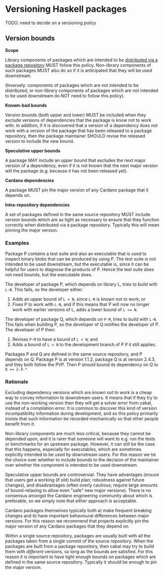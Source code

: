 # Versioning Haskell packages

TODO: need to decide on a versioning policy

## Version bounds

**Scope**

Library components of packages which are intended to be [distributed via a package repository](./distribution.md) MUST follow this policy.
Non-library components of such packages MUST also do so if it is anticipated that they will be used downstream.

(Inversely: components of packages which are not intended to be distributed, or non-library components of packages which are not intended to be used downstream do NOT need to follow this policy).

**Known-bad bounds**

Version bounds (both upper and lower) MUST be included when they exclude versions of dependencies that the package is know not to work with.
In addition, if it is discovered that a version of a dependency does not work with a version of the package that has been released to a package repository, then the package maintainer SHOULD revise the released version to include the new bound.

**Speculative upper bounds**

A package MAY include an upper bound that excludes the next major version of a dependency, even if it is not known that the next major version will the package (e.g. because it has not been released yet).

**Cardano dependencies**

A package MUST pin the major version of any Cardano package that it depends on.

**Intra-repository dependencies**

A set of packages defined in the same source repository MUST include version bounds which are as tight as necessary to ensure that they function correctly when distributed via a package repository.
Typically this will mean pinning the major version.

### Examples

Package P contains a test suite and also an executable that is used to inspect binary blobs that can be produced by using P.
The test suite is not intended to be used downstream, but the executable is, since it can be helpful for users to diagnose the products of P.
Hence the test suite does not need bounds, but the executable does.

The developer of package P, which depends on library L, tries to build with `L-N`. 
This fails, so the developer either:
1. Adds an upper bound of `L < N`, since `L-N` is known not to work; or
2. Fixes P to work with `L-N`, and if this means that P will now no longer work with earlier versions of L, adds a lower bound of `L >= N`.

The developer of package Q, which depends on `P-M`, tries to build with `L-N`.
This fails when building P, so the developer of Q notifies the developer of P. 
The developer of P then:
1. Revises `P-M` to have a bound of `L < N`; and 
2. Adds a bound of `L < N` to the development branch of P if it still applies.

Packages P and Q are defined in the same source repository, and P depends on Q. 
Package P is at version 1.1.2, package Q is at version 2.4.3, and they both follow the PVP.
Then P should bound its dependency on Q to `Q == 2.4.*`

### Rationale

Excluding dependency versions which are *known* not to work is a cheap way to convey information to downstream users.
It means that if they try to use the non-working version then they will get a solver error from cabal, instead of a compilation error.
It is common to discover this kind of version incompatibility information during development, and so this policy primarily insists that such information be recorded mechanically so that other people benefit from it.

Non-library components are much less critical, because they cannot be depended upon, and it is rarer that someone will want to e.g. run the tests or benchmarks for an upstream package.
However, it can still be the case that this happens, especially for executables, which are sometimes explicitly intended to be used by downstream users.
For this reason we tie the choice over whether to include bounds to the decision of the maintainer over whether the component is intended to be used downstream.

Speculative upper bounds are controversial.
They have advantages (ensure that users get a working (if old) build plan; robustness against future changes), and disadvantages (often overly cautious; require large amounts of bound-relaxing to allow even "safe" new major versions).
There is no consensus amongst the Cardano engineering community about which is preferable, so we simply note that either approach is acceptable.

Cardano packages themselves typically both a) make frequent breaking changes and b) have important behavioural differences between major versions.
For this reason we recommend that projects explicitly pin the major version of any Cardano packages that they depend on.

Within a single source repository, packages are usually built with all the packages taken from a single commit of the source repository.
When the packages are built from a package repository, then cabal may try to build them with _different_ versions, so long as the bounds are satisfied.
For this reason it is important to have tight enough bounds on packages which are defined in the same source repository.
Typically it should be enough to pin the major version.
